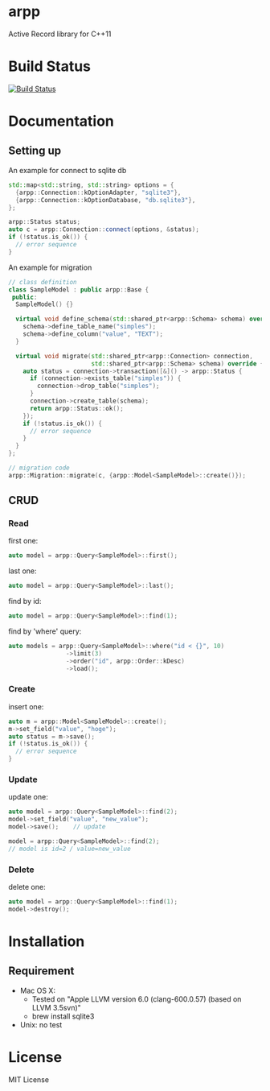 # arpp

Active Record library for C++11

# Build Status

[![Build Status](https://travis-ci.org/yagihiro/arpp.svg?branch=master)](https://travis-ci.org/yagihiro/arpp)

# Documentation

## Setting up

An example for connect to sqlite db

```C++
std::map<std::string, std::string> options = {
  {arpp::Connection::kOptionAdapter, "sqlite3"},
  {arpp::Connection::kOptionDatabase, "db.sqlite3"},
};

arpp::Status status;
auto c = arpp::Connection::connect(options, &status);
if (!status.is_ok()) {
  // error sequence
}
```

An example for migration

```C++
// class definition
class SampleModel : public arpp::Base {
 public:
  SampleModel() {}

  virtual void define_schema(std::shared_ptr<arpp::Schema> schema) override {
    schema->define_table_name("simples");
    schema->define_column("value", "TEXT");
  }

  virtual void migrate(std::shared_ptr<arpp::Connection> connection,
                       std::shared_ptr<arpp::Schema> schema) override {
    auto status = connection->transaction([&]() -> arpp::Status {
      if (connection->exists_table("simples")) {
        connection->drop_table("simples");
      }
      connection->create_table(schema);
      return arpp::Status::ok();
    });
    if (!status.is_ok()) {
      // error sequence
    }
  }
};

// migration code
arpp::Migration::migrate(c, {arpp::Model<SampleModel>::create()});
```

## CRUD

### Read

first one:

```C++
auto model = arpp::Query<SampleModel>::first();
```

last one:

```C++
auto model = arpp::Query<SampleModel>::last();
```

find by id:

```C++
auto model = arpp::Query<SampleModel>::find(1);
```

find by 'where' query:

```C++
auto models = arpp::Query<SampleModel>::where("id < {}", 10)
                ->limit(3)
                ->order("id", arpp::Order::kDesc)
                ->load();
```

### Create

insert one:

```C++
auto m = arpp::Model<SampleModel>::create();
m->set_field("value", "hoge");
auto status = m->save();
if (!status.is_ok()) {
  // error sequence
}
```

### Update

update one:

```C++
auto model = arpp::Query<SampleModel>::find(2);
model->set_field("value", "new_value");
model->save();    // update

model = arpp::Query<SampleModel>::find(2);
// model is id=2 / value=new_value
```

### Delete

delete one:

```C++
auto model = arpp::Query<SampleModel>::find(1);
model->destroy();
```

# Installation

## Requirement

* Mac OS X:
  * Tested on "Apple LLVM version 6.0 (clang-600.0.57) (based on LLVM 3.5svn)"
  * brew install sqlite3
* Unix: no test


# License

MIT License
